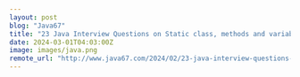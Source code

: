 ```yaml
---
layout: post
blog: "Java67"
title: "23 Java Interview Questions on Static class, methods and variables with Answers"
date: 2024-03-01T04:03:00Z
image: images/java.png
remote_url: "http://www.java67.com/2024/02/23-java-interview-questions-on-static.html"
---
```

